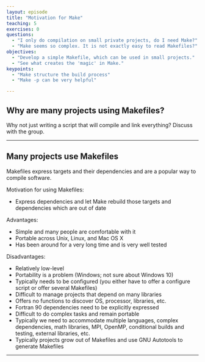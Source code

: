 ```yaml
---
layout: episode
title: "Motivation for Make"
teaching: 5
exercises: 0
questions:
  - "I only do compilation on small private projects, do I need Make?"
  - "Make seems so complex. It is not exactly easy to read Makefiles?"
objectives:
  - "Develop a simple Makefile, which can be used in small projects."
  - "See what creates the 'magic' in Make."
keypoints:
  - "Make structure the build process"
  - "Make -p can be very helpful"

---
```


## Why are many projects using Makefiles?

Why not just writing a script that will compile and link everything?
Discuss with the group.

---

## Many projects use Makefiles

Makefiles express targets and their dependencies and are a popular way to compile software.

Motivation for using Makefiles:

- Express dependencies and let Make rebuild those targets and dependencies which are out of date

Advantages:

- Simple and many people are comfortable with it
- Portable across Unix, Linux, and Mac OS X
- Has been around for a very long time and is very well tested

Disadvantages:

- Relatively low-level
- Portability is a problem (Windows; not sure about Windows 10)
- Typically needs to be configured (you either have to offer a configure script or offer several Makefiles)
- Difficult to manage projects that depend on many libraries
- Offers no functions to discover OS, processor, libraries, etc.
- Fortran 90 dependencies need to be explicitly expressed
- Difficult to do complex tasks and remain portable
- Typically we need to accommodate multiple languages, complex dependencies, math libraries, MPI, OpenMP, conditional
  builds and testing, external libraries, etc.
- Typically projects grow out of Makefiles and use GNU Autotools to generate Makefiles

---
